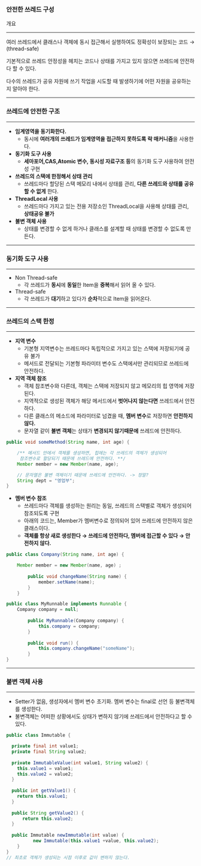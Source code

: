 ### 안전한 쓰레드 구성 

개요

---

여러 쓰레드에서 클래스나 객체에 동시 접근해서 실행하여도 정확성이 보장되는 코드 → (thread-safe)

기본적으로 쓰레드 안정성을 헤치는 코드나 상태를 가지고 있지 않으면 쓰레드에 안전하다 할 수 있다.

다수의 쓰레드가 공유 자원에 쓰기 작업을 시도할 때 발생하기에 어떤 자원을 공유하는지 알아야 한다.

---

### 쓰레드에 안전한 구조

---

- **임계영역을 동기화한다.**
    - 동시에 **여러개의 쓰레드가 임계영역을 접근하지 못하도록** **락 매커니즘**을 사용한다.
- **동기화 도구 사용**
    - **세마포어,CAS,Atomic 변수, 동시성 자료구조 등**의 동기화 도구 사용하여 안전성 구현
- **쓰레드의 스택에 한정해서 상태 관리**
    - 쓰레드마다 할당된 스택 메모리 내에서 상태를 관리, **다른 쓰레드와 상태를 공유할 수 없게** 한다.
- **ThreadLocal 사용**
    - 쓰레드마다 가지고 있는 전용 저장소인 ThreadLocal을 사용해 상태를 관리, **상태공유 불가**
- **불변 객체 사용**
    - 상태를 변경할 수 없게 하거나 클래스를 설계할 때 상태를 변경할 수 없도록 만든다.

---

### 동기화 도구 사용

---

- Non Thread-safe
    - 각 쓰레드가 **동시**에 **동일**한 Item을 **중복**해서 읽어 올 수 있다.
- Thread-safe
    - 각 쓰레드가 **대기**하고 있다가 **순차**적으로 Item을 읽어온다.

---

### 쓰레드의 스택 한정

---

- **지역 변수**
    - 기본형 지역변수는 쓰레드마다 독립적으로 가지고 있는 스택에 저장되기에 공유 불가
    - 메서드로 전달되는 기본형 파라미터 변수도 스택에서만 관리되므로 쓰레드에 안전하다.
- **지역 객체 참조**
    - 객체 참조변수와 다른데, 객체는 스택에 저장되지 않고 메모리의 힙 영역에 저장된다.
    - 지역적으로 생성된 객체가 해당 메서드에서 **벗어나지 않는다면** 쓰레드에서 안전하다.
    - 다른 클래스의 메소드에 파라미터로 넘겼을 때, **멤버 변수**로 저장하면 **안전하지 않다.**
    - 문자열 같이 **불변 객체**는 상태가 **변경되지 않기때문에** 쓰레드에 안전하다.

```java
public void someMethod(String name, int age) {

    /** 메서드 안에서 객체를 생성하면, 힙에는 각 쓰레드의 객체가 생성되어
     참조변수로 할당되기 때문에 쓰레드에 안전하다. **/
    Member member = new Member(name, age);

    // 문자열은 불변 객체이기 때문에 쓰레드에 안전하다. -> 정말?
    String dept = "영업부";
}
```

- **멤버 변수 참조**
    - 쓰레드마다 객체를 생성하는 원리는 동일, 쓰레드의 스택별로 객체가 생성되어 참조되도록 구현
    - 아래의 코드는, Member가 멤버변수로 정의되어 있어 쓰레드에 안전하지 않은 클래스이다.
    - **객체를 항상 새로 생성한다 → 쓰레드에 안전하다, 멤버에 접근할 수 있다 → 안전하지 않다.**

```java
public class Company(String name, int age) {

	Member member = new Member(name, age) ;
		
		public void changeName(String name) {
			member.setName(name);
		}
	}

public class MyRunnable implements Runnable {
	Company company = null;
	
		public MyRunnable(Company company) {
			this.company = company;
		}
		
		public void run() {
			this.company.changeName("someName");
		}
}
```

---

### **불변 객체 사용**

---

- Setter가 없음, 생성자에서 멤버 변수 초기화. 멤버 변수는 final로 선언 등 불변객체를 생성한다.
- 불변객체는 어떠한 상황에서도 상태가 변하지 않기에 쓰레드에서 안전하다고 할 수 있다.

```java
public class Immutable {

  private final int value1;
  private final String value2;
  
  private ImmutableValue(int value1, String value2) {
    this.value1 = value1;
    this.value2 = value2;
  }
  
  public int getValue1() {
    return this.value1;
  }
  
  public String getValue2() {
	  return this.value2;
  }
  
  public Immutable newImmutable(int value) {
		  new Immutable(this.value1 +value, this.value2);
	}
}
// 최초로 객체가 생성되는 시점 이후로 값이 변하지 않는다.
```